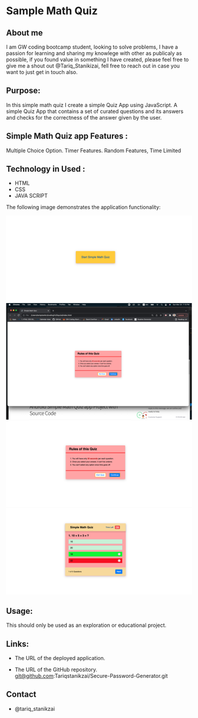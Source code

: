 # Sample Math Quiz

## About me
I am GW coding bootcamp student, looking to solve problems, I have a passion for learning  and sharing my knowlege with other as publicaly as possible, if you found value in something I have created, please feel free to give me a shout out @Tariq_Stanikizai, fell free to reach out in case you want to just get in touch also.

## Purpose:
In this simple math quiz I create a simple Quiz App using JavaScript. A simple Quiz App that contains a set of curated questions and its answers and checks for the correctness of the answer given by the user.


## Simple Math Quiz app Features :
Multiple Choice Option.
Timer Features.
Random Features,
Time Limited


## Technology in Used :
* HTML
* CSS
* JAVA SCRIPT




The following image demonstrates the application functionality:

![](./assets/1.png)
![](./assets/2.png)
![](./assets/3.png)
![](./assets/4.png)

## Usage:
This should only be used as an exploration or educational project.



## Links:

* The URL of the deployed application.

* The URL of the GitHub repository.
 git@github.com:Tariqstanikzai/Secure-Password-Generator.git 

## Contact
 * @tariq_stanikzai
